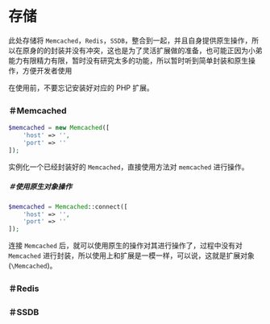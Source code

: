 # 存储

此处存储将 `Memcached`，`Redis`，`SSDB`，整合到一起，并且自身提供原生操作，所以在原身的的封装并没有冲突，这也是为了灵活扩展做的准备，也可能正因为小弟能力有限精力有限，暂时没有研究太多的功能，所以暂时听到简单封装和原生操作，方便开发者使用

在使用前，不要忘记安装好对应的 PHP 扩展。

### ＃Memcached

```php
$memcached = new Memcached([
    'host' => '',
    'port' => ''
]);
```

实例化一个已经封装好的 `Memcached`，直接使用方法对 `memcached` 进行操作。

##### ＃使用原生对象操作

```php
$memcached = Memcached::connect([
    'host' => '',
    'port' => ''
]);
```

连接 `Memcached` 后，就可以使用原生的操作对其进行操作了，过程中没有对 `Memcached` 进行封装，所以使用上和扩展是一模一样，可以说，这就是扩展对象(`\Memcached`)。

### ＃Redis

### ＃SSDB
